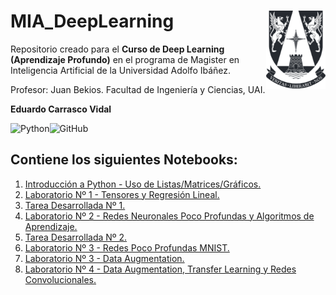 # MIA_DeepLearning <img src="Script/img/logo.png" align="right" width = "95px"/>
    
Repositorio creado para el **Curso de Deep Learning (Aprendizaje Profundo)** en el programa de Magister en Inteligencia Artificial de la Universidad Adolfo Ibáñez.

Profesor: Juan Bekios.
Facultad de Ingeniería y Ciencias, UAI.

**Eduardo Carrasco Vidal**
 
![Python](https://img.shields.io/badge/python-%2314354C.svg)![GitHub](https://img.shields.io/badge/github-%23121011.svg)
## Contiene los siguientes Notebooks:

1. [Introducción a Python - Uso de Listas/Matrices/Gráficos.](https://github.com/educarrascov/MIA_DeepLearning/blob/main/Script/1.3.%20Laboratorio01_IntroPython_alumno.ipynb)
2. [Laboratorio Nº 1 - Tensores y Regresión Lineal.](https://github.com/educarrascov/MIA_DeepLearning/blob/main/Script/1_regresion_lineal_profesor_uai-alumno.ipynb)
3. [Tarea Desarrollada Nº 1.](https://github.com/educarrascov/MIA_DeepLearning/blob/main/Script/tarea%20n1-ecarrasco.ipynb)
4. [Laboratorio Nº 2 - Redes Neuronales Poco Profundas y Algoritmos de Aprendizaje.](https://github.com/educarrascov/MIA_DeepLearning/blob/main/Script/RedesNeuronales.ipynb)
5. [Tarea Desarrollada Nº 2.](https://github.com/educarrascov/MIA_DeepLearning/blob/main/Script/Tarea2%20Carrasco.ipynb)
6. [Laboratorio Nº 3 - Redes Poco Profundas MNIST.](https://github.com/educarrascov/MIA_DeepLearning/blob/main/Script/3_redes_poco_profundas_MNIST.ipynb)
7. [Laboratorio Nº 3 - Data Augmentation.](https://github.com/educarrascov/MIA_DeepLearning/blob/main/Script/3.3.%20cnn_data_augmentation.ipynb)
8. [Laboratorio Nº 4 - Data Augmentation, Transfer Learning y Redes Convolucionales.](https://github.com/educarrascov/MIA_DeepLearning/blob/main/Script/4_cnn_data_augmentation_est-f.ipynb)
